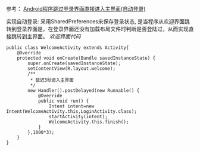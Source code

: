 
参考： [Android程序跳过登录界面直接进入主界面(自动登录)](http://blog.csdn.net/eyckwu/article/details/53024106)

实现自动登录: 采用SharedPreferences来保存登录状态, 是当程序从欢迎界面跳转到登录界面是，在登录界面还没有加载布局文件时判断是否登陆过，从而实现直接跳转到主界面。
*欢迎界面代码*
```
public class WelcomeActivity extends Activity{
    @Override
    protected void onCreate(Bundle savedInstanceState) {
        super.onCreate(savedInstanceState);
        setContentView(R.layout.welcome);
        /**
         * 延迟3秒进入主界面
         */
        new Handler().postDelayed(new Runnable() {
            @Override
            public void run() {
                Intent intent=new Intent(WelcomeActivity.this,LoginActivity.class);
                startActivity(intent);
                WelcomeActivity.this.finish();
            }
        },1000*3);
    }
}
```

















